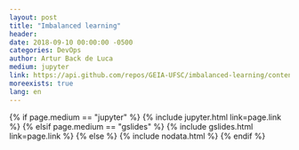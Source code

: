 ```yaml
---
layout: post
title: "Imbalanced learning"
header:
date: 2018-09-10 00:00:00 -0500
categories: DevOps
author: Artur Back de Luca
medium: jupyter
link: https://api.github.com/repos/GEIA-UFSC/imbalanced-learning/contents/presentation.slides.html?ref=master
moreexists: true
lang: en
---
```


<div>
    {% if page.medium == "jupyter" %}
        {% include jupyter.html link=page.link %}
    {% elsif page.medium == "gslides" %}
        {% include gslides.html link=page.link %}
    {% else %}
        {% include nodata.html %}
    {% endif %}
</div>